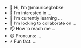- 👋 Hi, I’m @mauricegbabke
- 👀 I’m interested in ...
- 🌱 I’m currently learning ...
- 💞️ I’m looking to collaborate on ...
- 📫 How to reach me ...
- 😄 Pronouns: ...
- ⚡ Fun fact: ...

<!---
mauricegbabke/mauricegbabke is a ✨ special ✨ repository because its `README.md` (this file) appears on your GitHub profile.
You can click the Preview link to take a look at your changes.
--->
